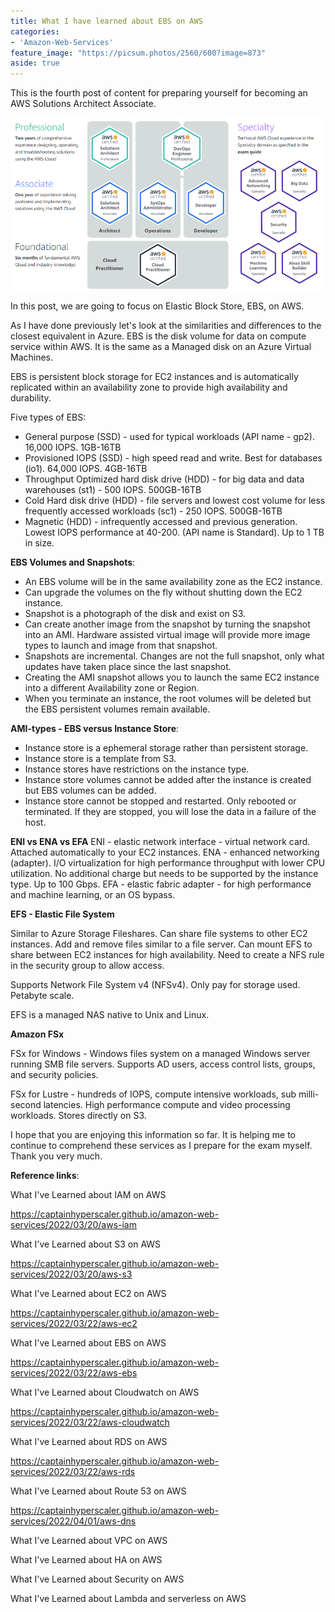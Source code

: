 ```yaml
---
title: What I have learned about EBS on AWS
categories:
- 'Amazon-Web-Services'
feature_image: "https://picsum.photos/2560/600?image=873"
aside: true
---
```


This is the fourth post of content for preparing yourself for becoming an AWS Solutions Architect Associate.

![](images/../../images/Wordpress-Images/awscerts.png)

In this post, we are going to focus on Elastic Block Store, EBS, on AWS.

As I have done previously let's look at the similarities and differences to the closest equivalent in Azure. EBS is the disk volume for data on compute service within AWS.  It is the same as a Managed disk on an Azure Virtual Machines.

EBS is persistent block storage for EC2 instances and is automatically replicated within an availability zone to provide high availability and durability.  

Five types of EBS:

- General purpose (SSD) - used for typical workloads (API name - gp2). 16,000 IOPS. 1GB-16TB
- Provisioned IOPS (SSD) - high speed read and write. Best for databases (io1). 64,000 IOPS. 4GB-16TB
- Throughput Optimized hard disk drive (HDD) - for big data and data warehouses (st1) - 500 IOPS. 500GB-16TB
- Cold Hard disk drive (HDD) - file servers and lowest cost volume for less frequently accessed workloads (sc1) - 250 IOPS. 500GB-16TB
- Magnetic (HDD) - infrequently accessed and previous generation. Lowest IOPS performance at 40-200. (API name is Standard). Up to 1 TB in size.  

**EBS Volumes and Snapshots**:
- An EBS volume will be in the same availability zone as the EC2 instance.
- Can upgrade the volumes on the fly without shutting down the EC2 instance.
- Snapshot is a photograph of the disk and exist on S3. 
- Can create another image from the snapshot by turning the snapshot into an AMI.  Hardware assisted virtual image will provide more image types to launch and image from that snapshot.
- Snapshots are incremental.  Changes are not the full snapshot, only what updates have taken place since the last snapshot.
- Creating the AMI snapshot allows you to launch the same EC2 instance into a different Availability zone or Region.
- When you terminate an instance, the root volumes will be deleted but the EBS persistent volumes remain available.

**AMI-types - EBS versus Instance Store**:
- Instance store is a ephemeral storage rather than persistent storage.
- Instance store is a template from S3.
- Instance stores have restrictions on the instance type.
- Instance store volumes cannot be added after the instance is created but EBS volumes can be added.
- Instance store cannot be stopped and restarted.  Only rebooted or terminated.  If they are stopped, you will lose the data in a failure of the host. 

**ENI vs ENA vs EFA**
ENI - elastic network interface - virtual network card. Attached automatically to your EC2 instances.
ENA - enhanced networking (adapter). I/O virtualization for high performance throughput with lower CPU utilization.  No additional charge but needs to be supported by the instance type. Up to 100 Gbps.
EFA - elastic fabric adapter - for high performance and machine learning, or an OS bypass.

**EFS - Elastic File System**

Similar to Azure Storage Fileshares.  Can share file systems to other EC2 instances. Add and remove files similar to a file server.  Can mount EFS to share between EC2 instances for high availability.  Need to create a NFS rule in the security group to allow access.

Supports Network File System v4 (NFSv4).  Only pay for storage used.  Petabyte scale.

EFS is a managed NAS native to Unix and Linux.

**Amazon FSx**

FSx for Windows - Windows files system on a managed Windows server running SMB file servers.  Supports AD users, access control lists, groups, and security policies.

FSx for Lustre - hundreds of IOPS, compute intensive workloads, sub milli-second latencies.  High performance compute and video processing workloads.  Stores directly on S3.


I hope that you are enjoying this information so far.  It is helping me to continue to comprehend these services as I prepare for the exam myself.  Thank you very much.

**Reference links**:

What I've Learned about IAM on AWS

<https://captainhyperscaler.github.io/amazon-web-services/2022/03/20/aws-iam> 

What I've Learned about S3 on AWS

<https://captainhyperscaler.github.io/amazon-web-services/2022/03/20/aws-s3> 

What I've Learned about EC2 on AWS

<https://captainhyperscaler.github.io/amazon-web-services/2022/03/22/aws-ec2> 

What I've Learned about EBS on AWS

<https://captainhyperscaler.github.io/amazon-web-services/2022/03/22/aws-ebs> 

What I've Learned about Cloudwatch on AWS

<https://captainhyperscaler.github.io/amazon-web-services/2022/03/22/aws-cloudwatch>

What I've Learned about RDS on AWS

<https://captainhyperscaler.github.io/amazon-web-services/2022/03/22/aws-rds>

What I've Learned about Route 53 on AWS

<https://captainhyperscaler.github.io/amazon-web-services/2022/04/01/aws-dns>

What I've Learned about VPC on AWS

What I've Learned about HA on AWS

What I've Learned about Security on AWS

What I've Learned about Lambda and serverless on AWS


